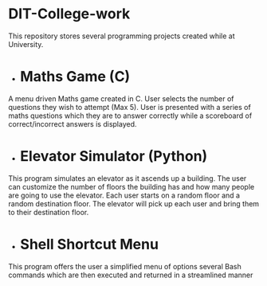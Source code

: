 # DIT-College-work
This repository stores several programming projects created while at University.

  - # Maths Game (C)
  A menu driven Maths game created in C. User selects the number of questions they wish to attempt (Max 5). User is presented with a series of maths questions which they are to answer correctly while a scoreboard of correct/incorrect answers is displayed.
  
  - # Elevator Simulator (Python)
  This program simulates an elevator as it ascends up a building. The user can customize the number of floors the building has and how many people are going to use the elevator. Each user starts on a random floor and a random destination floor. The elevator will pick up each user and bring them to their destination floor.
  
  
 - # Shell Shortcut Menu
 This program offers the user a simplified menu of options several Bash commands which are then executed and returned in a streamlined manner
